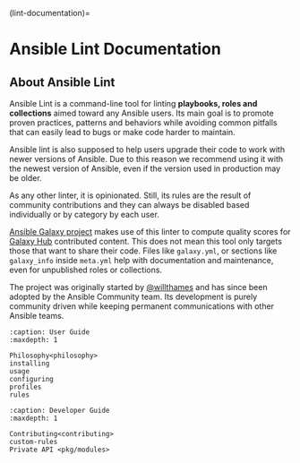 (lint-documentation)=

# Ansible Lint Documentation

## About Ansible Lint

Ansible Lint is a command-line tool for linting **playbooks, roles and
collections** aimed toward any Ansible users. Its main goal is to promote
proven practices, patterns and behaviors while avoiding common pitfalls that
can easily lead to bugs or make code harder to maintain.

Ansible lint is also supposed to help users upgrade their code to work with
newer versions of Ansible. Due to this reason we recommend using it with
the newest version of Ansible, even if the version used in production may be
older.

As any other linter, it is opinionated. Still, its rules are the result of
community contributions and they can always be disabled based individually or
by category by each user.

[Ansible Galaxy project](https://github.com/ansible/galaxy/) makes use of
this linter to compute quality scores for [Galaxy Hub](https://galaxy.ansible.com)
contributed content. This does not mean this tool only targets those
that want to share their code. Files like `galaxy.yml`, or sections like
`galaxy_info` inside `meta.yml` help with documentation and maintenance,
even for unpublished roles or collections.

The project was originally started by [@willthames](https://github.com/willthames/)
and has since been adopted by the Ansible Community team. Its development is
purely community driven while keeping permanent communications with other
Ansible teams.

```{toctree}
:caption: User Guide
:maxdepth: 1

Philosophy<philosophy>
installing
usage
configuring
profiles
rules
```

```{toctree}
:caption: Developer Guide
:maxdepth: 1

Contributing<contributing>
custom-rules
Private API <pkg/modules>
```
